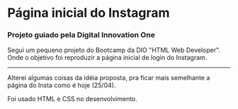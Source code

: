 # Página inicial do Instagram

### Projeto guiado pela Digital Innovation One

Segui um pequeno projeto do Bootcamp da DIO "HTML Web Developer". Onde o objetivo foi reproduzir a página inicial de login do Instagram.

---

Alterei algumas coisas da idéia proposta, pra ficar mais semelhante a página do Insta como é hoje (25/04).          

Foi usado HTML e CSS no desenvolvimento.